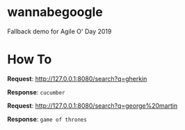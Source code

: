 # wannabegoogle
Fallback demo for Agile O' Day 2019

# How To

**Request**: http://127.0.0.1:8080/search?q=gherkin

**Response**: `cucumber`


**Request**: http://127.0.0.1:8080/search?q=george%20martin

**Response**: `game of thrones`
